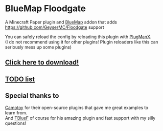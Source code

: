 # BlueMap Floodgate
A Minecraft Paper plugin and [BlueMap](https://github.com/BlueMap-Minecraft/BlueMap) addon that adds https://github.com/GeyserMC/Floodgate support

You can safely reload the config by reloading this plugin with [PlugManX](https://www.spigotmc.org/resources/plugmanx.88135/).\
(I do not recommend using it for other plugins! Plugin reloaders like this can seriously mess up some plugins)

## [Click here to download!](../../releases/latest)

## [TODO list](../../projects/1?fullscreen=true)

## Special thanks to
[Camotoy](https://github.com/Camotoy/GeyserSkinManager) for their open-source plugins that gave me great examples to learn from.\
And [TBlueF](https://github.com/TBlueF) of course for his amazing plugin and fast support with my silly questions!
